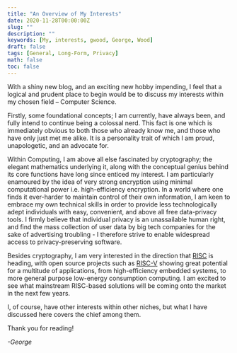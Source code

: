 ```yaml
---
title: "An Overview of My Interests"
date: 2020-11-28T00:00:00Z
slug: ""
description: ""
keywords: [My, interests, gwood, George, Wood]
draft: false
tags: [General, Long-Form, Privacy]
math: false
toc: false
---
```


With a shiny new blog, and an exciting new hobby impending, I feel that a logical and prudent place to begin would be to discuss my interests within my chosen field – Computer Science.

Firstly, some foundational concepts; I am currently, have always been, and fully intend to continue being a colossal nerd. This fact is one which is immediately obvious to both those who already know me, and those who have only just met me alike. It is a personality trait of which I am proud, unapologetic, and an advocate for.

Within Computing, I am above all else fascinated by cryptography; the elegant mathematics underlying it, along with 
the conceptual genius behind its core functions have long since enticed my interest. I am particularly enamoured by 
the idea of very strong encryption using minimal computational power i.e. high-efficiency encryption. In a world 
where one finds it ever-harder to maintain control of their own information, I am keen to embrace my own technical 
skills in order to provide less technologically adept individuals with easy, convenient, and above all free 
data-privacy tools. I firmly believe that individual privacy is an unassailable human right, and find the mass 
collection of user data by big tech companies for the sake of advertising troubling - I therefore strive to enable 
widespread access to privacy-preserving software.

Besides cryptography, I am very interested in the direction that [RISC]( https://en.wikipedia.org/wiki/Reduced_instruction_set_computer) is heading, with open source projects such as [RISC-V]( https://en.wikipedia.org/wiki/RISC-V) showing great potential for a multitude of applications, from high-efficiency embedded systems, to more general purpose low-energy consumption computing. I am excited to see what mainstream RISC-based solutions will be coming onto the market in the next few years.

I, of course, have other interests within other niches, but what I have discussed here covers the chief among them.

Thank you for reading!


*-George*